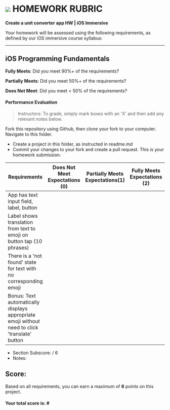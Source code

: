 # ![](https://ga-dash.s3.amazonaws.com/production/assets/logo-9f88ae6c9c3871690e33280fcf557f33.png) HOMEWORK RUBRIC
**Create a unit converter app HW | iOS Immersive** 	 					

Your homework will be assessed using the following requirements, as defined by our iOS immersive course syllabus:

---

## iOS Programming Fundamentals
**Fully Meets**: Did you meet 90%+ of the requirements?

**Partially Meets**: Did you meet 50%+ of the requirements?

**Does Not Meet**: Did you meet < 50% of the requirements?

#### Performance Evaluation
> Instructors: To grade, simply mark boxes with an 'X' and then add any relevant notes below.

Fork this repository using Github, then clone your fork to your computer. Navigate to this folder. 
- Create a project in this folder, as instructed in readme.md
- Commit your changes to your fork and create a pull request. This is your homework submission.

| Requirements | Does Not Meet Expectations (0) | Partially Meets Expectations(1) | Fully Meets Expectations (2) |
|---|---|---|---|
| App has text input field, label, button | | | |
| Label shows translation from text to emoji on button tap (10 phrases) | | | |
| There is a 'not found' state for text with no corresponding emoji | | | |
| Bonus: Text automatically displays appropriate emoji without need to click 'translate' button | | | |

- Section Subscore:  / 6
- Notes:

## Score:
Based on all requirements, you can earn a maximum of  **6**  points on this project.

#### Your total score is: **#**